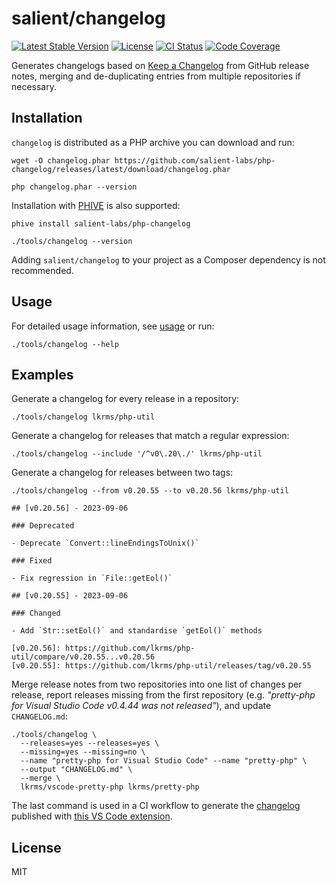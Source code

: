 # salient/changelog

<p>
  <a href="https://packagist.org/packages/salient/changelog"><img src="https://poser.pugx.org/salient/changelog/v" alt="Latest Stable Version" /></a>
  <a href="https://packagist.org/packages/salient/changelog"><img src="https://poser.pugx.org/salient/changelog/license" alt="License" /></a>
  <a href="https://github.com/salient-labs/php-changelog/actions"><img src="https://github.com/salient-labs/php-changelog/actions/workflows/ci.yml/badge.svg" alt="CI Status" /></a>
  <a href="https://codecov.io/gh/salient-labs/php-changelog"><img src="https://codecov.io/gh/salient-labs/php-changelog/graph/badge.svg?token=ayuRwrUY24" alt="Code Coverage" /></a>
</p>

Generates changelogs based on [Keep a Changelog][] from GitHub release notes,
merging and de-duplicating entries from multiple repositories if necessary.

## Installation

`changelog` is distributed as a PHP archive you can download and run:

```shell
wget -O changelog.phar https://github.com/salient-labs/php-changelog/releases/latest/download/changelog.phar
```

```shell
php changelog.phar --version
```

Installation with [PHIVE][] is also supported:

```shell
phive install salient-labs/php-changelog
```

```shell
./tools/changelog --version
```

Adding `salient/changelog` to your project as a Composer dependency is not
recommended.

## Usage

For detailed usage information, see [usage](docs/Usage.md) or run:

```shell
./tools/changelog --help
```

## Examples

Generate a changelog for every release in a repository:

```shell
./tools/changelog lkrms/php-util
```

Generate a changelog for releases that match a regular expression:

```shell
./tools/changelog --include '/^v0\.20\./' lkrms/php-util
```

Generate a changelog for releases between two tags:

```shell
./tools/changelog --from v0.20.55 --to v0.20.56 lkrms/php-util
```

```
## [v0.20.56] - 2023-09-06

### Deprecated

- Deprecate `Convert::lineEndingsToUnix()`

### Fixed

- Fix regression in `File::getEol()`

## [v0.20.55] - 2023-09-06

### Changed

- Add `Str::setEol()` and standardise `getEol()` methods

[v0.20.56]: https://github.com/lkrms/php-util/compare/v0.20.55...v0.20.56
[v0.20.55]: https://github.com/lkrms/php-util/releases/tag/v0.20.55
```

Merge release notes from two repositories into one list of changes per release,
report releases missing from the first repository (e.g. _"pretty-php for Visual
Studio Code v0.4.44 was not released"_), and update `CHANGELOG.md`:

```shell
./tools/changelog \
  --releases=yes --releases=yes \
  --missing=yes --missing=no \
  --name "pretty-php for Visual Studio Code" --name "pretty-php" \
  --output "CHANGELOG.md" \
  --merge \
  lkrms/vscode-pretty-php lkrms/pretty-php
```

The last command is used in a CI workflow to generate the [changelog][]
published with [this VS Code extension][vscode-ext].

## License

MIT

[changelog]: https://github.com/lkrms/vscode-pretty-php/blob/main/CHANGELOG.md
[Keep a Changelog]: https://keepachangelog.com/en/1.1.0/
[PHIVE]: https://phar.io
[vscode-ext]:
  https://marketplace.visualstudio.com/items?itemName=lkrms.pretty-php
